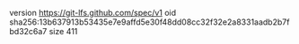 version https://git-lfs.github.com/spec/v1
oid sha256:13b637913b53435e7e9affd5e30f48dd08cc32f32e2a8331aadb2b7fbd32c6a7
size 411
